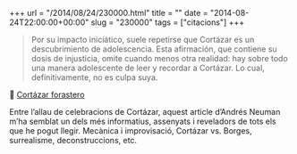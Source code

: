+++
url = "/2014/08/24/230000.html"
title = ""
date = "2014-08-24T22:00:00+00:00"
slug = "230000"
tags = ["citacions"]
+++

> Por su impacto iniciático, suele repetirse que Cortázar es un descubrimiento de adolescencia. Esta afirmación, que contiene su dosis de injusticia, omite cuando menos otra realidad: hay sobre todo una manera adolescente de leer y recordar a Cortázar. Lo cual, definitivamente, no es culpa suya.

📎 [Cortázar forastero](http://cultura.elpais.com/cultura/2014/08/20/babelia/1408533507_362741.html)

Entre l’allau de celebracions de Cortázar, aquest article d’Andrés Neuman m’ha semblat un dels més informatius, assenyats i reveladors de tots els que he pogut llegir. Mecànica i improvisació, Cortázar vs. Borges, surrealisme, deconstruccions, etc.

